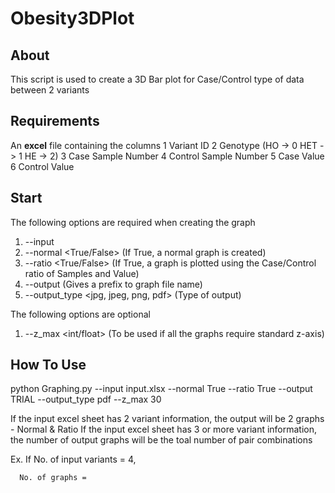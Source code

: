# Obesity3DPlot

## About

This script is used to create a 3D Bar plot for Case/Control type of data between 2 variants

## Requirements
An **excel** file containing the columns
  1 Variant ID
  2 Genotype (HO -> 0   HET -> 1    HE -> 2)
  3 Case Sample Number
  4 Control Sample Number
  5 Case Value
  6 Control Value

## Start
The following options are required when creating the graph
1. --input <Excel File>
2. --normal <True/False> (If True, a normal graph is created)
3. --ratio <True/False> (If True, a graph is plotted using the Case/Control ratio of Samples and Value)
4. --output <str> (Gives a prefix to graph file name)
5. --output_type <jpg, jpeg, png, pdf> (Type of output)

The following options are optional
1. --z_max <int/float> (To be used if all the graphs require standard z-axis)
  
## How To Use
python Graphing.py --input input.xlsx  --normal True --ratio True --output TRIAL --output_type pdf --z_max 30
  
If the input excel sheet has 2 variant information, the output will be 2 graphs - Normal & Ratio
If the input excel sheet has 3 or more variant information, the number of output graphs will be the toal number of pair combinations
  
  Ex. If No. of input variants = 4,
  
      No. of graphs = 
